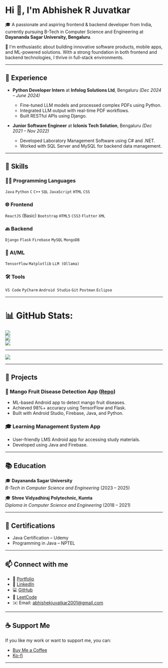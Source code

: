 # Hi 👋, I'm Abhishek R Juvatkar

🎓 A passionate and aspiring frontend & backend developer from India, currently pursuing B-Tech in Computer Science and Engineering at **Dayananda Sagar University, Bengaluru**.

🌟 I'm enthusiastic about building innovative software products, mobile apps, and ML-powered solutions. With a strong foundation in both frontend and backend technologies, I thrive in full-stack environments.

---

## 💼 Experience

- **Python Developer Intern** at **Infolog Solutions Ltd**, Bengaluru _(Dec 2024 – June 2024)_
  - Fine-tuned LLM models and processed complex PDFs using Python.
  - Integrated LLM output with real-time PDF workflows.
  - Built RESTful APIs using Django.

- **Junior Software Engineer** at **Iclonis Tech Solution**, Bengaluru _(Dec 2021 – Nov 2022)_
  - Developed Laboratory Management Software using C# and .NET.
  - Worked with SQL Server and MySQL for backend data management.

---

## 🧠 Skills

### 👨‍💻 Programming Languages
`Java` `Python` `C` `C++` `SQL` `JavaScript` `HTML` `CSS`

### 🌐 Frontend
`ReactJS` (Basic) `Bootstrap` `HTML5` `CSS3` `Flutter` `XML`

### 🔙 Backend
`Django` `Flask` `Firebase` `MySQL` `MongoDB`

### 🤖 AI/ML
`TensorFlow` `Matplotlib` `LLM (Ollama)` 

### 🛠️ Tools
`VS Code` `PyCharm` `Android Studio` `Git` `Postman` `Eclipse`

---

# 📊 GitHub Stats:
![](https://github-readme-stats.vercel.app/api?username=123abhisek&theme=dark&hide_border=false&include_all_commits=true&count_private=true)<br/>
![](https://nirzak-streak-stats.vercel.app/?user=123abhisek&theme=dark&hide_border=false)<br/>
![](https://github-readme-stats.vercel.app/api/top-langs/?username=123abhisek&theme=dark&hide_border=false&include_all_commits=true&count_private=true&layout=compact)

---
[![](https://visitcount.itsvg.in/api?id=123abhisek&icon=0&color=0)](https://visitcount.itsvg.in)

<!-- Proudly created with GPRM ( https://gprm.itsvg.in ) -->

---
## 📱 Projects

### 📱 Mango Fruit Disease Detection App ([Repo](https://github.com/123abhisek/Mango_Disease_Detection_API))
- ML-based Android app to detect mango fruit diseases.
- Achieved 98%+ accuracy using TensorFlow and Flask.
- Built with Android Studio, Firebase, Java, and Python.

### 🎓 Learning Management System App
- User-friendly LMS Android app for accessing study materials.
- Developed using Java and Firebase.

---

## 📚 Education

🎓 **Dayananda Sagar University**  
_B-Tech in Computer Science and Engineering_ (2023 – 2025)

🎓 **Shree Vidyadhiraj Polytechnic, Kumta**  
_Diploma in Computer Science and Engineering_ (2018 – 2021)

---

## 📜 Certifications

- Java Certification – Udemy  
- Programming in Java – NPTEL  

---

## 📫 Connect with me

- 💼 [Portfolio](https://abhishekjuvatkar.onrender.com/)
- 🔗 [LinkedIn](https://www.linkedin.com/in/%F0%9D%99%B0bhishek-%F0%9D%99%B9uvatkar-854758231/)
- 💻 [GitHub](https://github.com/123abhisek)
- 🧠 [LeetCode](https://leetcode.com/u/abhishekjuvatkar2001/)
- ✉️ Email: abhishekjuvatkar2001@gmail.com

---

## ☕ Support Me

If you like my work or want to support me, you can:

- [Buy Me a Coffee](https://buymeacoffee.com/abhishekjuvatkar)
- [Ko-fi](https://ko-fi.com/abhishek2001)

---
